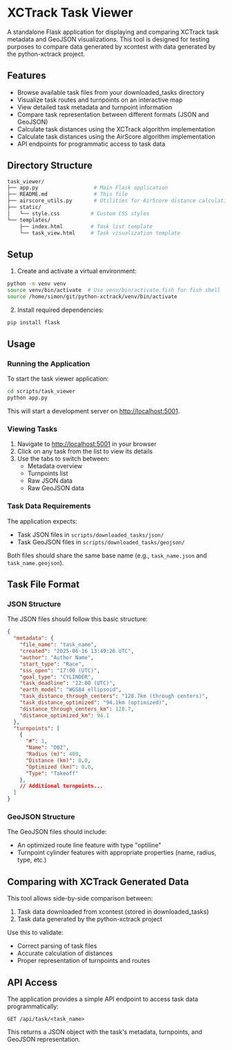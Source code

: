 # XCTrack Task Viewer

A standalone Flask application for displaying and comparing XCTrack task metadata and GeoJSON visualizations. This tool is designed for testing purposes to compare data generated by xcontest with data generated by the python-xctrack project.

## Features

- Browse available task files from your downloaded_tasks directory
- Visualize task routes and turnpoints on an interactive map
- View detailed task metadata and turnpoint information
- Compare task representation between different formats (JSON and GeoJSON)
- Calculate task distances using the XCTrack algorithm implementation
- Calculate task distances using the AirScore algorithm implementation
- API endpoints for programmatic access to task data

## Directory Structure

```sh
task_viewer/
├── app.py                  # Main Flask application
├── README.md               # This file
├── airscore_utils.py       # Utilities for AirScore distance calculations
├── static/
│   └── style.css          # Custom CSS styles
└── templates/
    ├── index.html         # Task list template
    └── task_view.html     # Task visualization template
```

## Setup

1. Create and activate a virtual environment:

```bash
python -m venv venv
source venv/bin/activate  # Use venv/bin/activate.fish for fish shell
source /home/simon/git/python-xctrack/venv/bin/activate
```

2. Install required dependencies:

```bash
pip install flask
```

## Usage

### Running the Application

To start the task viewer application:

```bash
cd scripts/task_viewer
python app.py
```

This will start a development server on <http://localhost:5001>.

### Viewing Tasks

1. Navigate to <http://localhost:5001> in your browser
2. Click on any task from the list to view its details
3. Use the tabs to switch between:
   - Metadata overview
   - Turnpoints list
   - Raw JSON data
   - Raw GeoJSON data

### Task Data Requirements

The application expects:

- Task JSON files in `scripts/downloaded_tasks/json/`
- Task GeoJSON files in `scripts/downloaded_tasks/geojson/`

Both files should share the same base name (e.g., `task_name.json` and `task_name.geojson`).

## Task File Format

### JSON Structure

The JSON files should follow this basic structure:

```json
{
  "metadata": {
    "file_name": "task_name",
    "created": "2025-06-16 13:49:26 UTC",
    "author": "Author Name",
    "start_type": "Race",
    "sss_open": "17:00 (UTC)",
    "goal_type": "CYLINDER",
    "task_deadline": "22:00 (UTC)",
    "earth_model": "WGS84 ellipsoid",
    "task_distance_through_centers": "128.7km (through centers)",
    "task_distance_optimized": "94.1km (optimized)",
    "distance_through_centers_km": 128.7,
    "distance_optimized_km": 94.1
  },
  "turnpoints": [
    {
      "#": 1,
      "Name": "D02",
      "Radius (m)": 400,
      "Distance (km)": 0.0,
      "Optimized (km)": 0.0,
      "Type": "Takeoff"
    },
    // Additional turnpoints...
  ]
}
```

### GeoJSON Structure

The GeoJSON files should include:

- An optimized route line feature with type "optiline"
- Turnpoint cylinder features with appropriate properties (name, radius, type, etc.)

## Comparing with XCTrack Generated Data

This tool allows side-by-side comparison between:

1. Task data downloaded from xcontest (stored in downloaded_tasks)
2. Task data generated by the python-xctrack project

Use this to validate:

- Correct parsing of task files
- Accurate calculation of distances
- Proper representation of turnpoints and routes

## API Access

The application provides a simple API endpoint to access task data programmatically:

`GET /api/task/<task_name>`

This returns a JSON object with the task's metadata, turnpoints, and GeoJSON representation.
